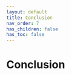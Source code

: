 ```yaml
---
layout: default
title: Conclusion
nav_order: 7
has_children: false
has_toc: false
---
```


# Conclusion
